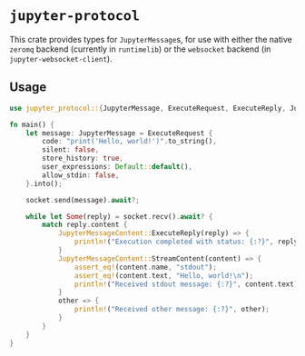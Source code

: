 # `jupyter-protocol`

This crate provides types for `JupyterMessage`s, for use with either the native `zeromq` backend (currently in `runtimelib`) or the `websocket` backend (in `jupyter-websocket-client`).

## Usage

```rust
use jupyter_protocol::{JupyterMessage, ExecuteRequest, ExecuteReply, JupyterMessageContent};

fn main() {
    let message: JupyterMessage = ExecuteRequest {
        code: "print('Hello, world!')".to_string(),
        silent: false,
        store_history: true,
        user_expressions: Default::default(),
        allow_stdin: false,
    }.into();

    socket.send(message).await?;

    while let Some(reply) = socket.recv().await? {
        match reply.content {
            JupyterMessageContent::ExecuteReply(reply) => {
                println!("Execution completed with status: {:?}", reply.status);
            }
            JupyterMessageContent::StreamContent(content) => {
                assert_eq!(content.name, "stdout");
                assert_eq!(content.text, "Hello, world!\n");
                println!("Received stdout message: {:?}", content.text);
            }
            other => {
                println!("Received other message: {:?}", other);
            }
        }
    }
}
```
